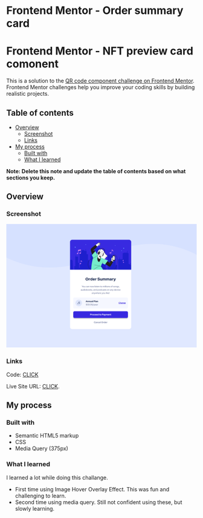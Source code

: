 # Frontend Mentor - Order summary card



# Frontend Mentor - NFT preview card comonent

This is a solution to the [QR code component challenge on Frontend Mentor](https://www.frontendmentor.io/challenges/qr-code-component-iux_sIO_H). Frontend Mentor challenges help you improve your coding skills by building realistic projects. 

## Table of contents

- [Overview](#overview)
  - [Screenshot](#screenshot)
  - [Links](#links)
- [My process](#my-process)
  - [Built with](#built-with)
  - [What I learned](#what-i-learned)

**Note: Delete this note and update the table of contents based on what sections you keep.**

## Overview

### Screenshot

![solution](https://github.com/patrick-selin/order-summary-component/blob/main/order-summary-component-solution-desktop.png)

### Links

 Code: [CLICK](https://github.com/patrick-selin/order-summary-component.git)

 Live Site URL: [CLICK](https://patrick-selin.github.io/order-summary-component/).

## My process

### Built with

- Semantic HTML5 markup
- CSS
- Media Query (375px)

### What I learned

I learned a lot while doing this challange. 

- First time using Image Hover Overlay Effect. This was fun and challenging to learn.
- Second time using media query. Still not confident using these, but slowly learning.

